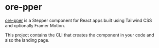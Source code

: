 # ore-pper
[ore-pper](https://ore-pper.glamboyosa.xyz) is a Stepper component for React apps built using Tailwind CSS and optionally Framer Motion.

This project contains the CLI that creates the component in your code and also the landing page. 
